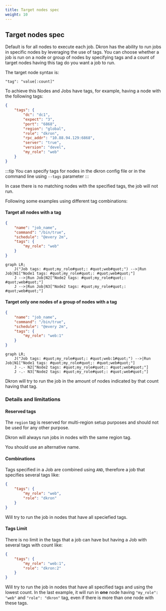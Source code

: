 ```yaml
---
title: Target nodes spec
weight: 10
---
```


## Target nodes spec

Default is for all nodes to execute each job. Dkron has the ability to run jobs in specific nodes by leveraging the use of tags. You can choose whether a job is run on a node or group of nodes by specifying tags and a count of target nodes having this tag do you want a job to run.

The target node syntax is:
    
    "tag": "value[:count]"

To achieve this Nodes and Jobs have tags, for example, having a node with the following tags:

```json
{
    "tags": {
        "dc": "dc1",
        "expect": "3",
        "port": "6868",
        "region": "global",
        "role": "dkron",
        "rpc_addr": "10.88.94.129:6868",
        "server": "true",
        "version": "devel",
        "my_role": "web"
    }
}
```

:::tip
You can specify tags for nodes in the dkron config file or in the command line using `--tags` parameter
:::

In case there is no matching nodes with the specified tags, the job will not run.

Following some examples using different tag combinations:

#### Target all nodes with a tag

```json
{
    "name": "job_name",
    "command": "/bin/true",
    "schedule": "@every 2m",
    "tags": {
        "my_role": "web"
    }
}
```

```mermaid
graph LR;
    J("Job tags: #quot;my_role#quot;: #quot;web#quot;") -->|Run Job|N1["Node1 tags: #quot;my_role#quot;: #quot;web#quot;"]
    J -->|Run Job|N2["Node2 tags: #quot;my_role#quot;: #quot;web#quot;"]
    J -->|Run Job|N3["Node2 tags: #quot;my_role#quot;: #quot;web#quot;"]
```

#### Target only one nodes of a group of nodes with a tag

```json
{
    "name": "job_name",
    "command": "/bin/true",
    "schedule": "@every 2m",
    "tags": {
        "my_role": "web:1"
    }
}
```

```mermaid
graph LR;
    J("Job tags: #quot;my_role#quot;: #quot;web:1#quot;") -->|Run Job|N1["Node1 tags: #quot;my_role#quot;: #quot;web#quot;"]
    J -.- N2["Node2 tags: #quot;my_role#quot;: #quot;web#quot;"]
    J -.- N3["Node2 tags: #quot;my_role#quot;: #quot;web#quot;"]
```

Dkron will try to run the job in the amount of nodes indicated by that count having that tag.

### Details and limitations

#### Reserved tags

The `region` tag is reserved for multi-region setup purposes and should not be used for any other purpose. 

Dkron will always run jobs in nodes with the same region tag.

You should use an alternative name.

#### Combinations

Tags specified in a Job are combined using `AND`, therefore a job that specifies several tags like:

```json
{
    "tags": {
        "my_role": "web",
        "role": "dkron"
    }
}
```

Will try to run the job in nodes that have all speciefied tags.

#### Tags Limit

There is no limit in the tags that a job can have but having a Job with several tags with count like:

```json
{
    "tags": {
        "my_role": "web:1",
        "role": "dkron:2"
    }
}
```

Will try to run the job in nodes that have all specified tags and using the lowest count. In the last example, it will run in **one** node having `"my_role": "web"` and `"role": "dkron"` tag, even if there is more than one node with these tags.
